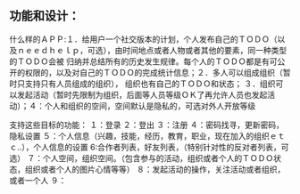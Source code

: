 ## 功能和设计：
  什么样的ＡＰＰ:１．给用户一个社交版本的计划，个人发布自己的ＴＯＤＯ（以及ｎｅｅｄｈｅｌｐ，可选），由时间地点或者人物或者其他的要素，同一种类型的ＴＯＤＯ会被
  归纳并总结所有的历史发生规律。每个人的ＴＯＤＯ都是有可公开的权限的，以及对自己的ＴＯＤＯ的完成统计信息；２．多人可以组成组织（暂时只支持只有人员组成的组织），
  组织也有自己的ＴＯＤＯ和状态；
  ３．组织可以发起活动（暂时先限制为组织，后面等人员等级ＯＫ了再允许人员也发起活动）；４：个人和组织的空间，空间默认是隐私的，可选对外人开放等级
  
  支持这些目标的功能：
  １：登录
  ２：登出
  ３：注册
  ４：密码找寻，更新密码，隐私设置
  ５：个人信息（兴趣，技能，经历，教育，职业，现在加入的组织ｅｔｃ..），个人信息的设置
  6:合作者列表，好友列表，（特别针对性的反对者列表，可选）
  ７：个人空间，组织空间。（包含参与的活动，组织或者个人的ＴＯＤＯ状态，组织或者个人的图片心情等等）
  ８：发起活动的操作，关注活动或者组织，或者一个人
  ９：
  
